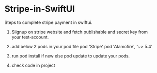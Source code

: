 # Stripe-in-SwiftUI

Steps to complete stripe payment in swiftui.

1. Siignup on stripe  website and fetch publishable and secret key from your test-account.

2. add below 2 pods in your pod  file
   pod 'Stripe'
   pod 'Alamofire', '~> 5.4'

2. run pod install  if new else pod update to update your pods.

4. check code in project
